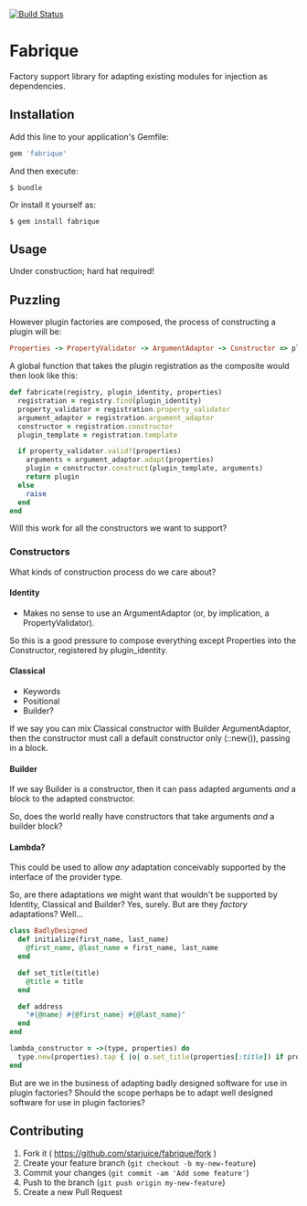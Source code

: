 [![Build Status](https://travis-ci.org/starjuice/fabrique.svg?branch=master)](https://travis-ci.org/starjuice/fabrique)

# Fabrique

Factory support library for adapting existing modules for injection as dependencies.

## Installation

Add this line to your application's Gemfile:

```ruby
gem 'fabrique'
```

And then execute:

    $ bundle

Or install it yourself as:

    $ gem install fabrique

## Usage

Under construction; hard hat required!

## Puzzling

However plugin factories are composed, the process of constructing a plugin
will be:

```ruby
Properties -> PropertyValidator -> ArgumentAdaptor -> Constructor => plugin`
```

A global function that takes the plugin registration as the composite would
then look like this:

```ruby
def fabricate(registry, plugin_identity, properties)
  registration = registry.find(plugin_identity)
  property_validator = registration.property_validator
  argument_adaptor = registration.argument_adaptor
  constructor = registration.constructor
  plugin_template = registration.template

  if property_validator.valid?(properties)
    arguments = argument_adaptor.adapt(properties)
    plugin = constructor.construct(plugin_template, arguments)
    return plugin
  else
    raise
  end
end
```

Will this work for all the constructors we want to support?

### Constructors

What kinds of construction process do we care about?

#### Identity

* Makes no sense to use an ArgumentAdaptor (or, by implication, a
  PropertyValidator).

So this is a good pressure to compose everything except Properties
into the Constructor, registered by plugin_identity.

#### Classical

* Keywords
* Positional
* Builder?

If we say you can mix Classical constructor with Builder ArgumentAdaptor,
then the constructor must call a default constructor only (::new()), passing
in a block.

#### Builder

If we say Builder is a constructor, then it can pass adapted arguments *and*
a block to the adapted constructor.

So, does the world really have constructors that take arguments *and* a
builder block?

#### Lambda?

This could be used to allow *any* adaptation conceivably supported by the
interface of the provider type.

So, are there adaptations we might want that wouldn't be supported by
Identity, Classical and Builder? Yes, surely. But are they *factory*
adaptations? Well...

```ruby
class BadlyDesigned
  def initialize(first_name, last_name)
    @first_name, @last_name = first_name, last_name
  end

  def set_title(title)
    @title = title
  end

  def address
    "#{@name} #{@first_name} #{@last_name}"
  end
end

lambda_constructor = ->(type, properties) do
  type.new(properties).tap { |o| o.set_title(properties[:title]) if properties.include?(:title) }
end
```

But are we in the business of adapting badly designed software for use in
plugin factories? Should the scope perhaps be to adapt well designed software
for use in plugin factories?

## Contributing

1. Fork it ( https://github.com/starjuice/fabrique/fork )
2. Create your feature branch (`git checkout -b my-new-feature`)
3. Commit your changes (`git commit -am 'Add some feature'`)
4. Push to the branch (`git push origin my-new-feature`)
5. Create a new Pull Request
